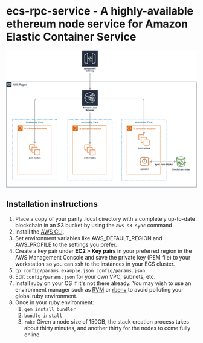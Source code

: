 # ecs-rpc-service - A highly-available ethereum node service for Amazon Elastic Container Service

![Architectural diagram](https://github.com/blockscale/ecs-rpc-service/raw/master/doc/images/architectural_diagram.png "Architectural diagram")

## Installation instructions
1. Place a copy of your parity .local directory with a completely up-to-date blockchain in an S3 bucket by using the
   `aws s3 sync` command
2. Install the [AWS CLI](https://docs.aws.amazon.com/cli/latest/userguide/cli-chap-install.html).
3. Set environment variables like AWS_DEFAULT_REGION and AWS_PROFILE to the settings you prefer.
4. Create a key pair under **EC2 > Key pairs** in your preferred region in the AWS Management Console and save the
   private key (PEM file) to your workstation so you can ssh to the instances in your ECS cluster.
5. `cp config/params.example.json config/params.json`
6. Edit `config/params.json` for your own VPC, subnets, etc.
7. Install ruby on your OS if it's not there already. You may wish to use an environment manager such as
   [RVM](https://rvm.io/) or [rbenv](https://github.com/rbenv/rbenv) to avoid polluting your global ruby environment.
8. Once in your ruby environment:
   1. `gem install bundler`
   2. `bundle install`
   3. `rake`
   Given a node size of 150GB, the stack creation process takes about thirty minutes, and another thirty for the nodes
   to come fully online.